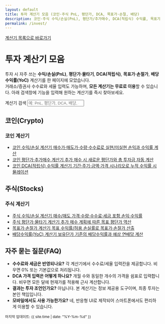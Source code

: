 ```yaml
---
layout: default
title: 투자 계산기 모음 (코인·주식 PnL, 평단가, DCA, 목표가·손절, 배당)
description: 코인·주식 수익/손실(PnL), 평단가/추가매수, DCA(적립식) 수익률, 목표가·손절가, 배당수익률(YoC) 계산기를 한 곳에서 제공합니다.
permalink: /invest/
---
```


<a class="skip-link" href="#calc-list">계산기 목록으로 바로가기</a>

# 투자 계산기 모음

투자 시 자주 쓰는 **수익/손실(PnL)**, **평단가·물타기**, **DCA(적립식)**, **목표가·손절가**, **배당수익률(YoC)** 계산기를 한 페이지에 모았습니다.  
거래소/증권사 수수료와 세율 입력도 가능하며, **모든 계산기는 무료로 이용**할 수 있습니다. 아래 검색창에 기능을 입력해 원하는 계산기를 즉시 찾아보세요.

<div class="calc-search">
  <label for="calc-filter" class="sr-only">계산기 검색</label>
  <input id="calc-filter" type="search" placeholder="예: PnL, 평단가, DCA, 배당, 손절가…" autocomplete="off">
</div>

## 코인(Crypto)
<section aria-labelledby="crypto-title">
  <h3 id="crypto-title" class="sr-only">코인 계산기</h3>
  <ul id="calc-list" class="card-grid">
    <li class="card" data-keywords="코인 pnl 수익 손실 손익">
      <a class="card-link" href="/invest/crypto/pnl/">
        <span class="card-title">코인 수익/손실 계산기</span>
        <span class="card-desc">매수가·매도가·수량·수수료로 실현/미실현 손익과 수익률 계산</span>
      </a>
    </li>
    <li class="card" data-keywords="코인 평단가 추가매수 물타기 희석">
      <a class="card-link" href="/invest/crypto/avg-cost/">
        <span class="card-title">코인 평단가·추가매수 계산기</span>
        <span class="card-desc">추가 매수 시 새로운 평단가와 총 투자금 자동 계산</span>
      </a>
    </li>
    <li class="card" data-keywords="코인 dca 적립식 평균매수 수익률">
      <a class="card-link" href="/invest/crypto/dca/">
        <span class="card-title">코인 DCA(적립식) 수익률 계산기</span>
        <span class="card-desc">기간·주기·금액·가격 시나리오로 누적 수익률 시뮬레이션</span>
      </a>
    </li>
  </ul>
</section>

## 주식(Stocks)
<section aria-labelledby="stocks-title">
  <h3 id="stocks-title" class="sr-only">주식 계산기</h3>
  <ul class="card-grid">
    <li class="card" data-keywords="주식 pnl 수익 손실 손익">
      <a class="card-link" href="/invest/stocks/pnl/">
        <span class="card-title">주식 수익/손실 계산기</span>
        <span class="card-desc">매수/매도 가격·수량·수수료·세금 포함 손익·수익률</span>
      </a>
    </li>
    <li class="card" data-keywords="주식 평단가 물타기 추가매수">
      <a class="card-link" href="/invest/stocks/avg-cost/">
        <span class="card-title">주식 평단가·물타기 계산기</span>
        <span class="card-desc">추가 매수 계획에 따른 목표 평단가 역산</span>
      </a>
    </li>
    <li class="card" data-keywords="목표가 손절가 리스크 관리 손실 제한">
      <a class="card-link" href="/invest/stocks/targets/">
        <span class="card-title">목표가·손절가 계산기</span>
        <span class="card-desc">목표 수익률/허용 손실률로 목표가·손절가 산출</span>
      </a>
    </li>
    <li class="card" data-keywords="배당 수익률 yoc 배당수익률">
      <a class="card-link" href="/invest/stocks/dividend-yield/">
        <span class="card-title">배당수익률(YoC) 계산기</span>
        <span class="card-desc">보유단가 기준의 배당수익률과 예상 연배당 계산</span>
      </a>
    </li>
  </ul>
</section>

<div class="recent-box" aria-live="polite" hidden>
  <h2>최근 본 계산기</h2>
  <ul class="recent-list"></ul>
</div>

<div class="ad-box">
  <ins class="adsbygoogle"
       style="display:block"
       data-ad-client="ca-pub-3758454239921831"
       data-ad-slot="1398373115"
       data-ad-format="auto"
       data-full-width-responsive="true"></ins>
</div>

## 자주 묻는 질문(FAQ)
- **수수료와 세금은 반영되나요?** 각 계산기에서 수수료/세율 입력칸을 제공합니다. 비우면 0% 또는 기본값으로 처리됩니다.  
- **DCA 가격 입력은 어떻게 하나요?** 개월 수와 동일한 개수의 가격을 쉼표로 입력합니다. 비우면 모든 달에 현재가를 적용해 근사 계산합니다.  
- **결과는 투자 조언인가요?** 아닙니다. 본 계산기는 정보 제공용 도구이며, 최종 투자는 본인 책임입니다.  
- **모바일에서도 사용 가능한가요?** 네, 반응형 UI로 제작되어 스마트폰에서도 편리하게 이용할 수 있습니다.

<small>마지막 업데이트: {{ site.time | date: "%Y-%m-%d" }}</small>

<script>
  // 광고 CLS 방지: 최소 높이 확보 후 로드
  document.addEventListener('DOMContentLoaded', function(){
    var ad = document.querySelector('.ad-box');
    if (ad) { ad.style.minHeight = '120px'; }
    (window.adsbygoogle = window.adsbygoogle || []).push({});
  });

  // 필터
  const input = document.getElementById('calc-filter');
  const cards = document.querySelectorAll('.card');
  input?.addEventListener('input', (e) => {
    const q = e.target.value.toLowerCase();
    cards.forEach(li => {
      const text = li.innerText.toLowerCase() + ' ' + (li.dataset.keywords || '');
      li.style.display = text.includes(q) ? '' : 'none';
    });
  });

  // 최근 본 계산기(세션 기준)
  const recentKey = 'recentCalculators';
  const recentBox = document.querySelector('.recent-box');
  const recentList = document.querySelector('.recent-list');
  document.querySelectorAll('.card-link').forEach(a => {
    a.addEventListener('click', () => {
      const item = { href: a.getAttribute('href'), title: a.querySelector('.card-title').textContent };
      const arr = JSON.parse(sessionStorage.getItem(recentKey) || '[]')
        .filter(x => x.href !== item.href);
      arr.unshift(item);
      sessionStorage.setItem(recentKey, JSON.stringify(arr.slice(0,3)));
    });
  });
  // 표시
  const saved = JSON.parse(sessionStorage.getItem(recentKey) || '[]');
  if (saved.length && recentBox && recentList) {
    recentBox.hidden = false;
    recentList.innerHTML = saved.map(x => `<li><a href="${x.href}">${x.title}</a></li>`).join('');
  }
</script>

<!-- 구조화데이터: Breadcrumb + ItemList + WebApplication(간략) -->
<script type="application/ld+json">
{
  "@context":"https://schema.org",
  "@type":"BreadcrumbList",
  "itemListElement":[
    {"@type":"ListItem","position":1,"name":"홈","item":"https://calculator.khaistory.com/"},
    {"@type":"ListItem","position":2,"name":"투자 계산기 모음","item":"https://calculator.khaistory.com/invest/"}
  ]
}
</script>

<script type="application/ld+json">
{
  "@context":"https://schema.org",
  "@type":"ItemList",
  "name":"투자 계산기 모음",
  "itemListElement":[
    {"@type":"ListItem","position":1,"url":"https://calculator.khaistory.com/invest/crypto/pnl/","name":"코인 수익/손실 계산기"},
    {"@type":"ListItem","position":2,"url":"https://calculator.khaistory.com/invest/crypto/avg-cost/","name":"코인 평단가·추가매수 계산기"},
    {"@type":"ListItem","position":3,"url":"https://calculator.khaistory.com/invest/crypto/dca/","name":"코인 DCA(적립식) 수익률 계산기"},
    {"@type":"ListItem","position":4,"url":"https://calculator.khaistory.com/invest/stocks/pnl/","name":"주식 수익/손실 계산기"},
    {"@type":"ListItem","position":5,"url":"https://calculator.khaistory.com/invest/stocks/avg-cost/","name":"주식 평단가·물타기 계산기"},
    {"@type":"ListItem","position":6,"url":"https://calculator.khaistory.com/invest/stocks/targets/","name":"목표가·손절가 계산기"},
    {"@type":"ListItem","position":7,"url":"https://calculator.khaistory.com/invest/stocks/dividend-yield/","name":"배당수익률(YoC) 계산기"}
  ]
}
</script>

<script type="application/ld+json">
{
  "@context":"https://schema.org",
  "@type":"CollectionPage",
  "name":"투자 계산기 모음",
  "isPartOf":{"@type":"WebSite","name":"생활 계산기 포털","url":"https://calculator.khaistory.com/"},
  "about":[
    {"@type":"WebApplication","name":"코인 수익/손실 계산기","applicationCategory":"FinanceApplication","operatingSystem":"Web","url":"https://calculator.khaistory.com/invest/crypto/pnl/","offers":{"@type":"Offer","price":"0","priceCurrency":"KRW"}},
    {"@type":"WebApplication","name":"주식 수익/손실 계산기","applicationCategory":"FinanceApplication","operatingSystem":"Web","url":"https://calculator.khaistory.com/invest/stocks/pnl/","offers":{"@type":"Offer","price":"0","priceCurrency":"KRW"}}
  ]
}
</script>

